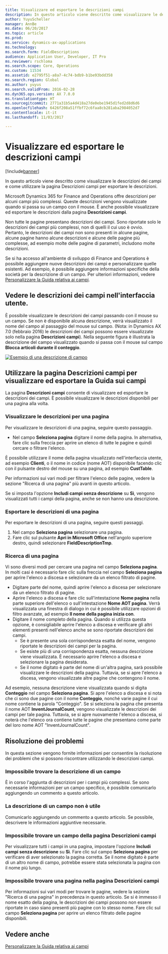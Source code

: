 ```yaml
---
title: Visualizzare ed esportare le descrizioni campi
description: In questo articolo viene descritto come visualizzare le descrizioni dei campi e come utilizzare la pagina Descrizioni campi per esportare le descrizioni.
author: YuyuScheller
manager: AnnBe
ms.date: 06/20/2017
ms.topic: article
ms.prod: 
ms.service: dynamics-ax-applications
ms.technology: 
ms.search.form: FieldDescriptions
audience: Application User, Developer, IT Pro
ms.reviewer: rschloma
ms.search.scope: Core, Operations
ms.custom: 11534
ms.assetid: e2795f51-a8a7-4c74-bdb9-b1be93bdd358
ms.search.region: Global
ms.author: yuyus
ms.search.validFrom: 2016-02-28
ms.dyn365.ops.version: AX 7.0.0
ms.translationtype: HT
ms.sourcegitcommit: 2771a31b5a4d418a27de0ebe1945d1fed2d8d6d6
ms.openlocfilehash: 6426f208a51ffbf72c6faa8cb281aba2984052d7
ms.contentlocale: it-it
ms.lasthandoff: 11/03/2017

---
```


# <a name="view-and-export-field-descriptions"></a>Visualizzare ed esportare le descrizioni campi

[!include[banner](../includes/banner.md)]


In questo articolo viene descritto come visualizzare le descrizioni dei campi e come utilizzare la pagina Descrizioni campi per esportare le descrizioni.

Microsoft Dynamics 365 for Finance and Operations offre descrizioni per alcuni campi più complessi. Queste descrizioni vengono visualizzate quando si passa su un campo con il mouse. È anche possibile visualizzare ed esportare le descrizioni dalla pagina **Descrizioni campi**. 

Non tutte le pagine presentano descrizioni dei campi. Sono riportate solo le descrizioni dei campi più complessi, non di quelli il cui uso è ovvio. Pertanto, le descrizioni dei campi non sono presenti in alcune pagine, alcune pagine hanno alcune descrizioni e alcune delle pagine più complesse, ad esempio molte delle pagine di parametri, includono molte descrizioni. 

Se si ha accesso all'ambiente di sviluppo di Finance and Operations è possibile aggiungere nuove descrizioni dei campi e personalizzare quelle esistenti. Ad esempio, è possibile aggiungere informazioni specifiche della società per la descrizione di un campo. Per ulteriori informazioni, vedere [Personalizzare la Guida relativa ai campi](../../dev-itpro/user-interface/customize-field-help.md).

## <a name="see-field-descriptions-in-the-user-interface"></a>Vedere le descrizioni dei campi nell'interfaccia utente.
È possibile visualizzare le descrizioni dei campi passando con il mouse su un campo. Se non è disponibile alcuna descrizione, verrà visualizzato il nome del campo al passaggio del mouse sul campo. (Nota: in Dynamics AX 7.0 (febbraio 2016) le descrizioni dei campi possono essere visualizzate solo nella pagina **Descrizioni campi**). Nella seguente figura è illustrata la descrizione del campo visualizzato quando si passa con il mouse sul campo **Blocca articoli durante il conteggio**. 

[![Esempio di una descrizione di campo](./media/field-description.png)](./media/field-description.png)

## <a name="use-the-field-descriptions-page-to-view-and-export-field-help"></a>Utilizzare la pagina Descrizioni campi per visualizzare ed esportare la Guida sui campi
La pagina **Descrizioni campi** consente di visualizzare ed esportare le descrizioni dei campi. È possibile visualizzare le descrizioni disponibili per una pagina alla volta.

### <a name="view-the-descriptions-for-a-page"></a>Visualizzare le descrizioni per una pagina

Per visualizzare le descrizioni di una pagina, seguire questo passaggio.

-   Nel campo **Seleziona pagina** digitare il nome della pagina. In alternativa, fare clic sulla freccia per aprire un elenco di tutte le pagine e quindi cercare o filtrare l'elenco.

È possibile utilizzare il nome della pagina visualizzato nell'interfaccia utente, ad esempio **Clienti**, o il nome in codice (nome AOT) disponibile facendo clic con il pulsante destro del mouse su una pagina, ad esempio **CustTable**. 

Per informazioni sui vari modi per filtrare l'elenco delle pagine, vedere la sezione "Ricerca di una pagina" più avanti in questo articolo. 

Se si imposta l'opzione **Includi campi senza descrizione** su **Sì**, vengono visualizzati tutti i campi della pagina, anche se non hanno una descrizione.

### <a name="export-the-descriptions-for-a-page"></a>Esportare le descrizioni di una pagina

Per esportare le descrizioni di una pagina, seguire questi passaggi.

1.  Nel campo **Seleziona pagina** selezionare una pagina.
2.  Fare clic sul pulsante **Apri in Microsoft Office** nell'angolo superiore destro, quindi selezionare **FieldDescriptionTmp**.

### <a name="searching-for-a-page"></a>Ricerca di una pagina

Vi sono diversi modi per cercare una pagina nel campo **Seleziona pagina**. In molti casi è necessario fare clic sulla freccia nel campo **Seleziona pagina** per aprire l'elenco a discesa e selezionare da un elenco filtrato di pagine.

-   Digitare parte del nome, quindi aprire l'elenco a discesa per selezionare da un elenco filtrato di pagine.
-   Aprire l'elenco a discesa e fare clic sull'intestazione **Nome pagina** nella parte superiore dell'elenco o sull'intestazione **Nome AOT pagina**. Verrà visualizzata una finestra di dialogo in cui è possibile utilizzare opzioni di filtro avanzate, ad esempio **Il nome della pagina inizia con**.
-   Digitare il nome completo della pagina. Quando si utilizza questa opzione, è consigliabile aprire l'elenco a discesa e verificare gli altri elementi presenti nell'elenco anche se sono riportate descrizioni dei campi.
    -   Se è presente una sola corrispondenza esatta del nome, vengono riportate le descrizioni dei campi per la pagina.
    -   Se esiste più di una corrispondenza esatta, nessuna descrizione viene visualizzata. È necessario aprire l'elenco a discesa e selezionare la pagina desiderata.
    -   Se il nome digitato è parte del nome di un'altra pagina, sarà possibile visualizzare le descrizioni della pagina. Tuttavia, se si apre l'elenco a discesa, vengono visualizzate altre pagine che contengono il nome.

Ad esempio, nessuna descrizione viene visualizzata quando si digita **Conteggio** nel campo ****Seleziona pagina****. Si apre l'elenco a discesa e si nota che ci sono due pagine con il nome **Conteggio**, nonché varie pagine il cui nome contiene la parola "Conteggio". Se si seleziona la pagina che presenta il nome AOT **InventJournalCount**, vengono visualizzate le descrizioni dei campi per tale pagina. Tuttavia, se si apre nuovamente l'elenco a discesa, si noterà che l'elenco ora contiene tutte le pagine che presentano come parte del loro nome AOT "InventJournalCount".

## <a name="troubleshooting"></a>Risoluzione dei problemi
In questa sezione vengono fornite informazioni per consentire la risoluzione dei problemi che si possono riscontrare utilizzando le descrizioni campi.

### <a name="i-cant-find-a-field-description"></a>Impossibile trovare la descrizione di un campo

È in corso l'aggiunta di descrizioni per i campi più complessi. Se sono necessarie informazioni per un campo specifico, è possibile comunicarlo aggiungendo un commento a questo articolo.

### <a name="the-field-description-isnt-helpful"></a>La descrizione di un campo non è utile

Comunicarlo aggiungendo un commento a questo articolo. Se possibile, descrivere le informazioni aggiuntive necessarie.

### <a name="i-cant-find-a-field-on-the-field-descriptions-page"></a>Impossibile trovare un campo della pagina Descrizioni campi

Per visualizzare tutti i campi in una pagina, impostare l'opzione **Includi campi senza descrizione** su **Sì**. Fare clic sul campo **Seleziona pagina** per verificare di aver selezionato la pagina corretta. Se il nome digitato è parte di un altro nome di campo, potrebbe essere stata selezionata la pagina con il nome più lungo.

### <a name="i-cant-find-a-page-on-the-field-descriptions-page"></a>Impossibile trovare una pagina nella pagina Descrizioni campi

Per informazioni sui vari modi per trovare le pagine, vedere la sezione "Ricerca di una pagina" in precedenza in questo articolo. Se si è immesso il nome esatto della pagina, le descrizioni dei campi possono non essere riportate in caso siano presenti più pagine con lo stesso nome. Fare clic sul campo **Seleziona pagina** per aprire un elenco filtrato delle pagine disponibili.

<a name="see-also"></a>Vedere anche
--------

[Personalizzare la Guida relativa ai campi](../../dev-itpro/user-interface/customize-field-help.md)





